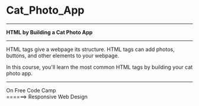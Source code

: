 # Cat_Photo_App
<hr>
<b> HTML by Building a Cat Photo App</b>
<hr>
HTML tags give a webpage its structure. HTML tags can add photos, buttons, and other elements to your webpage.

In this course, you'll learn the most common HTML tags by building your cat photo app.
<hr>
On Free Code Camp<br>
  ======> Responsive Web Design 
